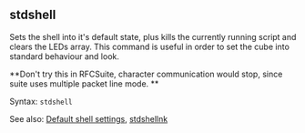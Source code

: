 ## stdshell

Sets the shell into it's default state, plus kills the currently running script and clears the LEDs array.
This command is useful in order to set the cube into standard behaviour and look.

**Don't try this in RFCSuite, character communication would stop, since suite uses multiple packet line mode. **

Syntax: `stdshell`

See also: [Default shell settings](../default-shell-settings.md), [stdshellnk](stdshellnk.md)